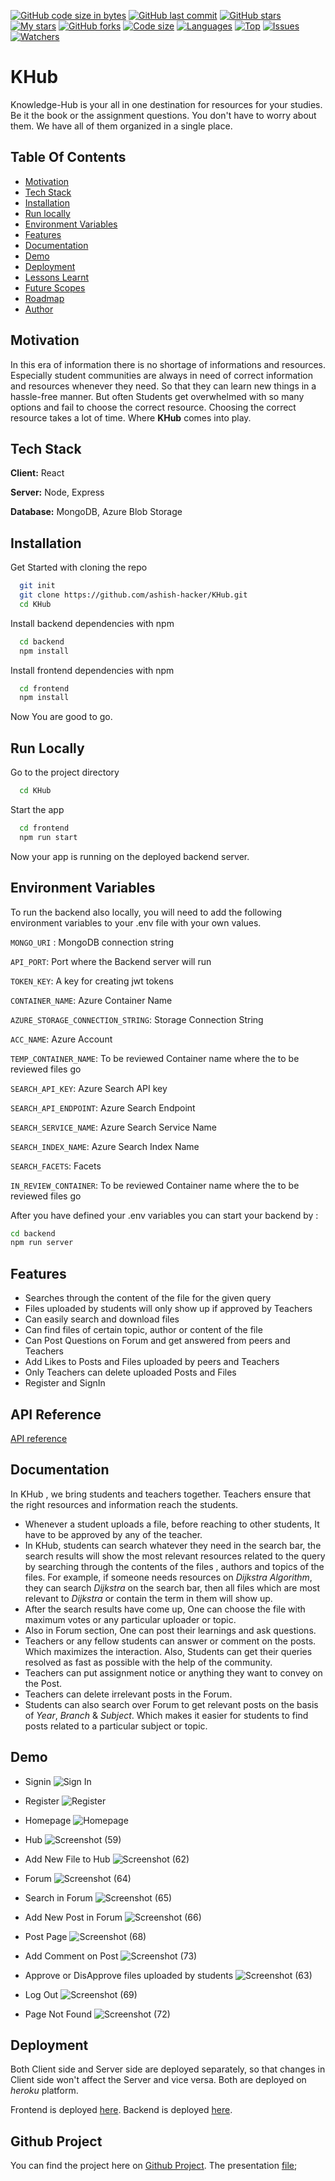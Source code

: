 [![GitHub code size in bytes](https://img.shields.io/github/languages/code-size/ashish-hacker/KHub?logo=github&style=for-the-badge)](https://github.com/ashish-hacker/KHub) 
[![GitHub last commit](https://img.shields.io/github/last-commit/ashish-hacker/KHub?style=for-the-badge&logo=git)](https://github.com/ashish-hacker/) 
[![GitHub stars](https://img.shields.io/github/stars/ashish-hacker/KHub?style=for-the-badge)](https://github.com/ashish-hacker/KHub/stargazers) 
[![My stars](https://img.shields.io/github/stars/ashish-hacker?affiliations=OWNER%2CCOLLABORATOR&style=for-the-badge&label=My%20stars)](https://github.com/Apurva-tech/unite/stargazers) 
[![GitHub forks](https://img.shields.io/github/forks/ashish-hacker/KHub?style=for-the-badge&logo=git)](https://github.com/ashish-hacker/KHub/network)
[![Code size](https://img.shields.io/github/languages/code-size/ashish-hacker/KHub?style=for-the-badge)](https://github.com/ashish-hacker/KHub)
[![Languages](https://img.shields.io/github/languages/count/ashish-hacker/KHub?style=for-the-badge)](https://github.com/ashish-hacker/KHub)
[![Top](https://img.shields.io/github/languages/top/ashish-hacker/KHub?style=for-the-badge&label=Top%20Languages)](https://github.com/ashish-hacker/KHub)
[![Issues](https://img.shields.io/github/issues/ashish-hacker/KHub?style=for-the-badge&label=Issues)](https://github.com/ashish-hacker/KHub/issues)
[![Watchers](https://img.shields.io/github/watchers/ashish-hacker/KHub?label=Watch&style=for-the-badge)](https://github.com/ashish-hacker/KHub/) 

# KHub

Knowledge-Hub is your all in one destination for resources for your studies. Be it the book or the assignment questions. You don't have to worry about them. We have all of them organized in a single place.

## Table Of Contents

- [Motivation](https://github.com/ashish-hacker/KHub#motivation)
- [Tech Stack](https://github.com/ashish-hacker/KHub#tech-stack)
- [Installation](https://github.com/ashish-hacker/KHub#installation)
- [Run locally](https://github.com/ashish-hacker/KHub#run-locally)
- [Environment Variables](https://github.com/ashish-hacker/KHub#environment-variables)
- [Features](https://github.com/ashish-hacker/KHub#features)
- [Documentation](https://github.com/ashish-hacker/KHub#documentation)
- [Demo](https://github.com/ashish-hacker/KHub#demo)
- [Deployment](https://github.com/ashish-hacker/KHub#deployment)
- [Lessons Learnt]()
- [Future Scopes]()
- [Roadmap]()
- [Author]()

## Motivation
In this era of information there is no shortage of informations and resources. Especially student communities are always in need of correct information and resources whenever they need. So that they can learn new things in a hassle-free manner. 
But often Students get overwhelmed with so
many options and fail to choose the correct resource. Choosing the correct resource takes a lot of time. Where **KHub** comes into play. 

## Tech Stack

**Client:** React

**Server:** Node, Express

**Database:** MongoDB, Azure Blob Storage

## Installation

Get Started with cloning the repo

```bash
  git init
  git clone https://github.com/ashish-hacker/KHub.git
  cd KHub
```

Install backend dependencies with npm

```bash
  cd backend
  npm install
```
Install frontend dependencies with npm

```bash
  cd frontend
  npm install
```

Now You are good to go.
## Run Locally

Go to the project directory

```bash
  cd KHub
```

Start the app

```bash
  cd frontend
  npm run start
```

Now your app is running on the deployed backend server.

## Environment Variables

To run the backend also locally, you will need to add the following environment variables to your .env file with your own values.

`MONGO_URI` : MongoDB connection string

`API_PORT`: Port where the Backend server will run

`TOKEN_KEY`: A key for creating jwt tokens

`CONTAINER_NAME`: Azure Container Name

`AZURE_STORAGE_CONNECTION_STRING`: Storage Connection String

`ACC_NAME`: Azure Account 

`TEMP_CONTAINER_NAME`: To be reviewed Container name where the to be reviewed files go

`SEARCH_API_KEY`: Azure Search API key

`SEARCH_API_ENDPOINT`: Azure Search Endpoint

`SEARCH_SERVICE_NAME`: Azure Search Service Name

`SEARCH_INDEX_NAME`: Azure Search Index Name

`SEARCH_FACETS`: Facets

`IN_REVIEW_CONTAINER`: To be reviewed Container name where the to be reviewed files go

After you have defined your .env variables you can start your backend by :
```bash
cd backend
npm run server
```
    
## Features

- Searches through the content of the file for the given query
- Files uploaded by students will only show up if approved by Teachers
- Can easily search and download files
- Can find files of certain topic, author or content of the file
- Can Post Questions on Forum and get answered from peers and Teachers
- Add Likes to Posts and Files uploaded by peers and Teachers
- Only Teachers can delete uploaded Posts and Files
- Register and SignIn

## API Reference
[API reference](https://github.com/ashish-hacker/KHub/blob/main/backend/README.md)


## Documentation

In KHub , we bring students and teachers together. Teachers ensure that the right resources and information reach the students.
- Whenever a student uploads a file, before reaching to other students, It have to be approved by any of the teacher. 
- In KHub, students can search whatever they need in the search bar, the search results will show the most relevant resources related to the query by searching through the contents of the files , authors and topics of the files. For example, if someone needs resources on *Dijkstra Algorithm*, they can search *Dijkstra* on the search bar, then all files which are most relevant to *Dijkstra* or contain the term in them will show up.
- After the search results have come up, One can choose the file with maximum votes or any particular uploader or topic.
- Also in Forum section, One can post their learnings and ask questions.
- Teachers or any fellow students can answer or comment on the posts. Which maximizes the interaction. Also, Students can get their queries resolved as fast as possible with the help of the community.
- Teachers can put assignment notice or anything they want to convey on the Post.
- Teachers can delete irrelevant posts in the Forum.
- Students can also search over Forum to get relevant posts on the basis of *Year*, *Branch* & *Subject*. Which makes it easier for students to find posts related to a particular subject or topic.

## Demo

- Signin
![Sign In](https://user-images.githubusercontent.com/54330052/143690123-95d180aa-68da-4475-8392-68f4f99ff1a6.png)

- Register
![Register](https://user-images.githubusercontent.com/54330052/143690398-5b07dda8-4c52-49e6-b47d-f1275dc4a9c0.png)

- Homepage
![Homepage](https://user-images.githubusercontent.com/54330052/143690153-7d66f138-fbe9-49c5-b581-ca0001829817.png)

- Hub
![Screenshot (59)](https://user-images.githubusercontent.com/54330052/143690175-08bf992e-92fc-4a59-aa9f-d75600945487.png)

- Add New File to Hub
![Screenshot (62)](https://user-images.githubusercontent.com/54330052/143690183-11e5cfb3-8c3d-46b9-9d72-db75a57bef98.png)

- Forum 
![Screenshot (64)](https://user-images.githubusercontent.com/54330052/143690201-5bdd633f-f19b-44d2-90d2-99b8670f470f.png)

- Search in Forum
![Screenshot (65)](https://user-images.githubusercontent.com/54330052/143690227-07fb6820-abe5-4824-b717-0c3930137465.png)

- Add New Post in Forum
![Screenshot (66)](https://user-images.githubusercontent.com/54330052/143690253-dda4498e-21bc-4968-8d1e-4aeb32a3b75b.png)

- Post Page
![Screenshot (68)](https://user-images.githubusercontent.com/54330052/143690712-a1e9bb3c-899c-44b6-bff1-cf3004e13fdb.png)

- Add Comment on Post
![Screenshot (73)](https://user-images.githubusercontent.com/54330052/143690511-cb3de9ab-f8df-4dfd-a242-3ebf7c5be075.png)

- Approve or DisApprove files uploaded by students
![Screenshot (63)](https://user-images.githubusercontent.com/54330052/143690410-54f9827b-c666-4066-b64f-40b67de46786.png)

- Log Out
![Screenshot (69)](https://user-images.githubusercontent.com/54330052/143690273-ed375a46-7a75-4eea-b9c5-8161a57e8628.png)

- Page Not Found
![Screenshot (72)](https://user-images.githubusercontent.com/54330052/143690292-28f02830-72db-4351-8388-b61b2d6b5ccd.png)



## Deployment

Both Client side and Server side are deployed separately, so that changes in Client side won't affect the Server and vice versa.
Both are deployed on *heroku* platform.

Frontend is deployed [here](https://k-hub.herokuapp.com/). Backend is deployed [here](https://khub-service.herokuapp.com/).

## Github Project

You can find the project here on [Github Project](https://github.com/users/ashish-hacker/projects/3).
The presentation [file](https://docs.google.com/presentation/d/1gSX1lgPA0r9IcwMo59rx9_heAZlz8l904aXOr7_-Pjk/edit?usp=sharing);

